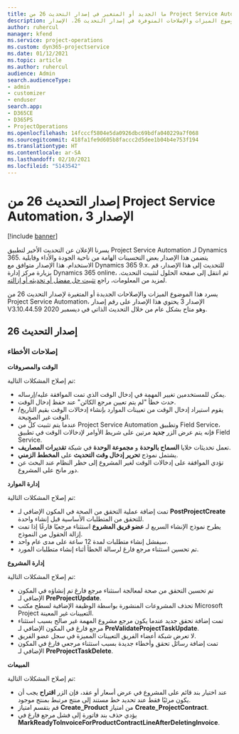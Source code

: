 ```yaml
---
title: ما الجديد أو المتغير في إصدار التحديث 26 من Project Service Automation، الإصدار 3
description: يسرد هذا الموضوع الميزات والإصلاحات المتوفرة في إصدار التحديث 26، الإصدار V3 من Project Service Automation.
author: ruhercul
manager: kfend
ms.service: project-operations
ms.custom: dyn365-projectservice
ms.date: 01/12/2021
ms.topic: article
ms.author: ruhercul
audience: Admin
search.audienceType:
- admin
- customizer
- enduser
search.app:
- D365CE
- D365PS
- ProjectOperations
ms.openlocfilehash: 14fcccf5804e5da0926dbc69bdfa040229a7f068
ms.sourcegitcommit: 418fa1fe9d605b8faccc2d5dee1b04b4e753f194
ms.translationtype: HT
ms.contentlocale: ar-SA
ms.lasthandoff: 02/10/2021
ms.locfileid: "5143542"
---
```

# <a name="project-service-automation-update-release-26-v3"></a>إصدار التحديث 26 من Project Service Automation، الإصدار 3

[!include [banner](../includes/psa-now-project-operations.md)]

يسرنا الإعلان عن التحديث الأخير لتطبيق Project Service Automation لـ Dynamics 365. يتضمن هذا الإصدار بعض التحسينات الهامة من ناحية الجودة والأداء وقابلية الاستخدام. هذا الإصدار متوافق مع Dynamics 365 9.x. للتحديث إلى هذا الإصدار، قم بزيارة مركز إدارة Dynamics 365 online، ثم انتقل إلى صفحة الحلول لتثبيت التحديث. لمزيد من المعلومات، راجع [تثبيت حل مفضل أو تحديثه أو إزالته](https://docs.microsoft.com/power-platform/admin/install-remove-preferred-solution).

يسرد هذا الموضوع الميزات والإصلاحات الجديدة أو المتغيرة لإصدار التحديث 26 من Project Service Automation، الإصدار 3‬ يحتوي هذا الإصدار على رقم إصدار V3.10.44.59 وهو متاح بشكل عام من خلال التحديث الذاتي في ديسمبر 2020.

## <a name="update-release-26"></a>إصدار التحديث 26

### <a name="bug-fixes"></a>إصلاحات الأخطاء

**الوقت والمصروفات**

تم إصلاح المشكلات التالية:

- يمكن للمستخدمين تغيير المهمة في إدخال الوقت الذي تمت الموافقة عليه/إرساله.
- حدث خطأ "لم يتم تعيين مرجع الكائن" عند حفظ إدخال الوقت.
- يقوم استيراد إدخال الوقت من تعيينات الموارد بإنشاء إدخالات الوقت بقيم التاريخ/الوقت غير الصحيحة.
- عندما يتم تثبيت كلٍّ من Project Service Automation وتطبيق Field Service، فإنه يتم عرض الزر **جديد** مرتين على شريط الأوامر لإدخالات الوقت في تطبيق Field Service.
- تعمل تحديثات خلايا **السماح بالوحدة** و **مجموعة الوحدة** في شبكة **تقديرات المصاريف**.
- يشتمل نموذج **تحرير إدخال وقت التحديث** على **المخطط الزمني**.
- تؤدي الموافقة على إدخالات الوقت لغير المشروع إلى حظر النظام عند البحث عن دور مانح على المشروع.

**إدارة الموارد**

تم إصلاح المشكلات التالية:

- تمت إضافة عملية التحقق من الصحة في المكون الإضافي لـ **PostProjectCreate** للتحقق من المتطلبات الأساسية قبل إنشاء واحدة.
- يطرح نموذج الإنشاء السريع لـ **عضو فريق المشروع** استثناء مرجعيًا فارغًا إذا تمت إزالة الحقول من النموذج.
- سيفشل إنشاء متطلبات لمدة 12 ساعة على مدى عام واحد.
- تم تحسين استثناء مرجع فارغ لرسالة الخطأ أثناء إنشاء متطلبات المورد.

**إدارة المشروع**

تم إصلاح المشكلات التالية:

- تم تحسين التحقق من صحة لمعالجة استثناء مرجع فارغ تم إنشاؤه في المكون الإضافي لـ **PreProjectUpdate**.
- تحذف المشروعات المنشورة بواسطة الوظيفة الإضافية لسطح مكتب Microsoft Project التعيينات غير المعينة.
- تمت إضافة تحقق جديد عندما يكون مرجع مشروع المهمة غير صالح بسبب استثناء مرجع فارغ في المكون الإضافي لـ **PreValidateProjectTaskUpdate**.
- لا تعرض شبكة أعضاء الفريق التعيينات المميزة في سجل عضو الفريق.
- تمت إضافة رسائل تحقق وأخطاء جديدة بسبب استثناء مرجعي فارغ في المكون الإضافي لـ **PreProjectTaskDelete**.

**المبيعات**

تم إصلاح المشكلات التالية:

- عند اختيار بند قائم على المشروع في عرض أسعار أو عقد، فإن الزر **اقتراح** يجب أن يكون مرئيًا فقط عند تحديد خط مستند إلى منتج مرتبط بمنتج موجود.
- قم بتقسم امتياز **Create_Product** من امتياز **Create_ProjectContract**.
- يؤدي حذف بند فاتورة إلى فشل مرجع فارغ في **MarkReadyToInvoiceForProductContractLineAfterDeletingInvoice**.
